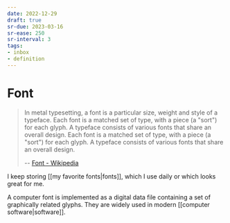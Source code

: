 ```yaml
---
date: 2022-12-29
draft: true
sr-due: 2023-03-16
sr-ease: 250
sr-interval: 3
tags:
- inbox
- definition
---
```


# Font

> In metal typesetting, a font is a particular size, weight and style of a
> typeface. Each font is a matched set of type, with a piece (a "sort") for each
> glyph. A typeface consists of various fonts that share an overall design. Each
> font is a matched set of type, with a piece (a "sort") for each glyph. A
> typeface consists of various fonts that share an overall design.
>
> -- [Font - Wikipedia](https://en.wikipedia.org/wiki/Font)

I keep storing [[my favorite fonts|fonts]], which I use daily or which
looks great for me.

A computer font is implemented as a digital data file containing a set of
graphically related glyphs. They are widely used in modern
[[computer software|software]].